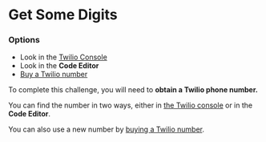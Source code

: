 # Get Some Digits

<div class="aside">
  <h3>Options</h3>
  <ul>
    <li>Look in the <a href="https://www.twilio.com/console/phone-numbers/incoming">Twilio Console</a></li>
    <li>Look in the <strong>Code Editor</strong></li>
    <li><a href="https://support.twilio.com/hc/en-us/articles/223135247-How-to-Search-for-and-Buy-a-Twilio-Phone-Number-from-Console">Buy a Twilio number</a></li>
  </ul>
</div>

To complete this challenge, you will need to <strong>obtain a Twilio phone number.</strong> 

You can find the number in two ways, either in <a href="https://www.twilio.com/console/phone-numbers/incoming">the Twilio console</a> or in the **Code Editor**.

You can also use a new number by <a href="https://support.twilio.com/hc/en-us/articles/223135247-How-to-Search-for-and-Buy-a-Twilio-Phone-Number-from-Console">buying a Twilio number</a>.

<!-- Once you have secured a phone number, enter it in <a href="https://www.twilio.com/docs/glossary/what-e164" >E.164 format </a> on the right. The validator will be very picky about this format, so use it exactly! For example, the US phone number "(651) 867-5309" would need to be entered as `+16518675309`. -->
